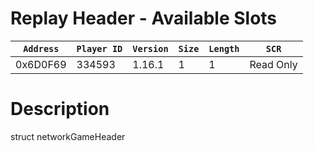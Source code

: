# Replay Header - Available Slots

| `Address` | `Player ID` | `Version` | `Size` | `Length` | `SCR` |
| ---------- | ----------- | --------- | ------ | -------- | ---- |
| 0x6D0F69 | 334593 | 1.16.1 | 1 | 1 | Read Only |

# Description

struct networkGameHeader